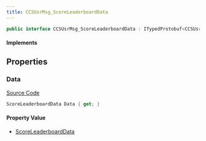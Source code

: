 ```yaml
---
title: CCSUsrMsg_ScoreLeaderboardData
---
```


```csharp
public interface CCSUsrMsg_ScoreLeaderboardData : ITypedProtobuf<CCSUsrMsg_ScoreLeaderboardData>, INativeHandle, INetMessage<CCSUsrMsg_ScoreLeaderboardData>, IDisposable
```

#### Implements

## Properties

### Data

[Source Code](https://github.com/swiftly-solution/swiftlys2/blob/main/managed/src/SwiftlyS2.Generated/Protobufs/Interfaces/CCSUsrMsg_ScoreLeaderboardData.cs#L18)

```csharp
ScoreLeaderboardData Data { get; }
```

#### Property Value

- [ScoreLeaderboardData](/docs/api/shared/protobufdefinitions/scoreleaderboarddata)

